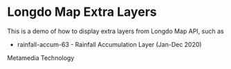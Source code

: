 # Longdo Map Extra Layers

This is a demo of how to display extra layers from Longdo Map API, such as
* rainfall-accum-63 - Rainfall Accumulation Layer (Jan-Dec 2020)

Metamedia Technology
